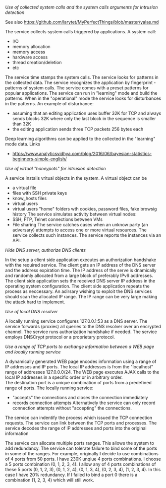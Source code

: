 
*Use of collected system calls and the system calls arguments for intrusion detection*

See also https://github.com/larytet/MyPerfectThings/blob/master/yalas.md

The service collects system calls triggered by applications.  A system call:
  - I/O
  - memory allocation
  - memory access
  - hardware access
  - thread creation/deletion
  - etc

The service time stamps the system calls. The service looks for patterns in the collected data. The service recognizes 
the application by fingerprint - patterns of system calls. The service comes with a preset patterns for popular applications. The service can run in "learning" mode and build the patterns. When in the "operational" mode the service looks for disturbances in the patterns. An example of disturbance: 
  - assuming that an editing application uses buffer 32K for TCP and always sends blocks 32K where only the last block
  in the sequence is smaller than 32K
  - the editing application sends three TCP packets 256 bytes each 

Deep learning algorithms can be applied to the collected in the "learning" mode data.
Links
*  https://www.analyticsvidhya.com/blog/2016/06/bayesian-statistics-beginners-simple-english/

*Use of virtual "honeypots" for intrusion detection*

A service installs vritual objects in the system. A virtual object can be 
  - a virtual file 
  - files with SSH private keys
  - know_hosts files
  - virtual users
  - virtual users "home" folders wth cookies, password files, fake browsig history
The service simulates activity between virtual nodes:
  - SSH, FTP, Telnet connections between VMs
  - File sharing
The service catches cases when an unknow party (an adversary) attempts to access one or more virtual resources.
The service collects such instances. The service reports the instances via an API.

*Hide DNS server, authorize DNS clients*

In the setup a client side application executes an authorization handshake with the required service. The client gets an IP address of the DNS 
server and the address expiration time. The IP address of the serve is dnamically and randomly allocated from a large block of preferably IPv6 addresses. The client side application sets 
the received DNS server IP address in the operating system configuration. 
The client side application repeats the process as neccessary.
An adirsary wishing to exploit the DNS services should scan the allocated IP range. The IP range can be very large making the attack hard to implement. 

*Use of local DNS resolver*

A locally running service configures 127.0.0.1:53 as a DNS server. The service forwards (proxies) all queries to the DNS resolver over an encrypted channel. The service runs authorization handshake if needed. The service employs DNSCrypt protocol or a proprietary protocol.

*Use a range of TCP ports to exchange information between a WEB page and locally running service*


A dynamically generated WEB page encodes information using a range of IP addresses and IP ports. The local IP addresses is from the "localhost" 
range of addresses 127.0.0.0/24. The WEB page executes AJAX calls to the local IP addresses in a specific order or 
in arbitrary order.  
The destination port is a unique combination of ports from a predefined range of ports. The locally running service:
  - "accepts" the connections and closes the connection immediately 
  - records connection attempts
 Alternatively the service can only record connection attempts without "accepting" the connections.
 
 The service can indentify the process which issued the TCP connection requests. The service can link between the TCP ports and  processes. The service decodes the range of IP addresses and ports into the original information
 
 The service can allocate multiple ports ranges. This allows the system to add redundancy. The service can tolerate  failure to bind some of the ports in some of the ranges. For example, originally I decide to use combinations of 4 ports from 50 ports. I have 230K unqiue 4 ports combinations. I choose a 5 ports combination (0, 1, 2, 3, 4). I allow any of 4 ports combinations of these 5 ports (0, 1, 2, 3), (0, 1, 2, 4), (0, 1, 3, 4), (0, 2, 3, 4), (1, 2, 3, 4). In this case I have 20% redundancy. If I failed to bind a port 0 there is a combination (1, 2, 3, 4) which will still work.
